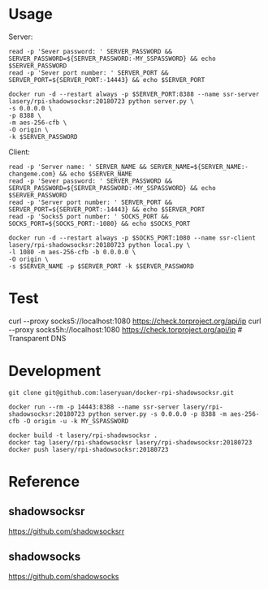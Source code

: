 # Usage

Server:
```
read -p 'Sever password: ' SERVER_PASSWORD && SERVER_PASSWORD=${SERVER_PASSWORD:-MY_SSPASSWORD} && echo $SERVER_PASSWORD
read -p 'Sever port number: ' SERVER_PORT && SERVER_PORT=${SERVER_PORT:-14443} && echo $SERVER_PORT

docker run -d --restart always -p $SERVER_PORT:8388 --name ssr-server lasery/rpi-shadowsocksr:20180723 python server.py \
-s 0.0.0.0 \
-p 8388 \
-m aes-256-cfb \
-O origin \
-k $SERVER_PASSWORD
```

Client:
```
read -p 'Server name: ' SERVER_NAME && SERVER_NAME=${SERVER_NAME:-changeme.com} && echo $SERVER_NAME
read -p 'Sever password: ' SERVER_PASSWORD && SERVER_PASSWORD=${SERVER_PASSWORD:-MY_SSPASSWORD} && echo $SERVER_PASSWORD
read -p 'Server port number: ' SERVER_PORT && SERVER_PORT=${SERVER_PORT:-14443} && echo $SERVER_PORT
read -p 'Socks5 port number: ' SOCKS_PORT && SOCKS_PORT=${SOCKS_PORT:-1080} && echo $SOCKS_PORT

docker run -d --restart always -p $SOCKS_PORT:1080 --name ssr-client lasery/rpi-shadowsocksr:20180723 python local.py \
-l 1080 -m aes-256-cfb -b 0.0.0.0 \
-O origin \
-s $SERVER_NAME -p $SERVER_PORT -k $SERVER_PASSWORD
```

# Test
curl --proxy socks5://localhost:1080 https://check.torproject.org/api/ip
curl --proxy socks5h://localhost:1080 https://check.torproject.org/api/ip # Transparent DNS

# Development
```
git clone git@github.com:laseryuan/docker-rpi-shadowsocksr.git

docker run --rm -p 14443:8388 --name ssr-server lasery/rpi-shadowsocksr:20180723 python server.py -s 0.0.0.0 -p 8388 -m aes-256-cfb -O origin -u -k MY_SSPASSWORD

docker build -t lasery/rpi-shadowsocksr .
docker tag lasery/rpi-shadowsocksr lasery/rpi-shadowsocksr:20180723
docker push lasery/rpi-shadowsocksr:20180723
```

# Reference

## shadowsocksr
https://github.com/shadowsocksrr

## shadowsocks
https://github.com/shadowsocks
